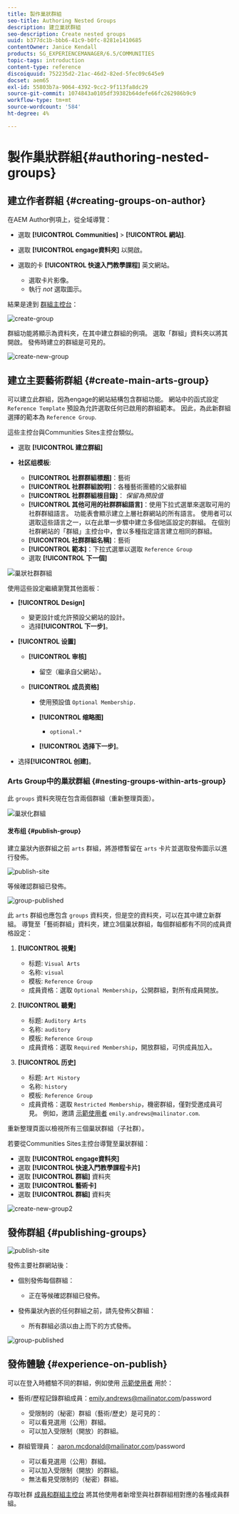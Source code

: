 ```yaml
---
title: 製作巢狀群組
seo-title: Authoring Nested Groups
description: 建立巢狀群組
seo-description: Create nested groups
uuid: b377dc1b-bbb6-41c9-b0fc-8281e1410685
contentOwner: Janice Kendall
products: SG_EXPERIENCEMANAGER/6.5/COMMUNITIES
topic-tags: introduction
content-type: reference
discoiquuid: 752235d2-21ac-46d2-82ed-5fec09c645e9
docset: aem65
exl-id: 55803b7a-9064-4392-9cc2-9f113fa8dc29
source-git-commit: 1074843a0105df39382b64defe66fc262986b9c9
workflow-type: tm+mt
source-wordcount: '584'
ht-degree: 4%

---
```


# 製作巢狀群組{#authoring-nested-groups}

## 建立作者群組 {#creating-groups-on-author}

在AEM Author例項上，從全域導覽：

* 選取 **[!UICONTROL Communities]** > **[!UICONTROL 網站]**.
* 選取 **[!UICONTROL engage資料夾]** 以開啟。
* 選取的卡 **[!UICONTROL 快速入門教學課程]** 英文網站。

   * 選取卡片影像。
   * 執行 *not* 選取圖示。

結果是達到 [群組主控台](/help/communities/groups.md)：

![create-group](assets/create-group.png)

群組功能將顯示為資料夾，在其中建立群組的例項。 選取「群組」資料夾以將其開啟。 發佈時建立的群組是可見的。

![create-new-group](assets/create-new-group.png)

## 建立主要藝術群組 {#create-main-arts-group}

可以建立此群組，因為engage的網站結構包含群組功能。 網站中的函式設定 `Reference Template` 預設為允許選取任何已啟用的群組範本。 因此，為此新群組選擇的範本為 `Reference Group`.

這些主控台與Communities Sites主控台類似。

* 選取 **[!UICONTROL 建立群組]**

* **社区组模板**:

   * **[!UICONTROL 社群群組標題]**：藝術
   * **[!UICONTROL 社群群組說明]**：各種藝術團體的父級群組
   * **[!UICONTROL 社群群組根目錄]**： *保留為預設值*
   * **[!UICONTROL 其他可用的社群群組語言]**：使用下拉式選單來選取可用的社群群組語言。 功能表會顯示建立上層社群網站的所有語言。 使用者可以選取這些語言之一，以在此單一步驟中建立多個地區設定的群組。 在個別社群網站的「群組」主控台中，會以多種指定語言建立相同的群組。
   * **[!UICONTROL 社群群組名稱]**：藝術
   * **[!UICONTROL 範本]**：下拉式選單以選取 `Reference Group`
   * 選取 **[!UICONTROL 下一個]**

![巢狀社群群組](assets/parent-to-nestedgroup.png)

使用這些設定繼續瀏覽其他面板：

* **[!UICONTROL Design]**

   * 變更設計或允許預設父網站的設計。
   * 选择&#x200B;**[!UICONTROL 下一步]**。

* **[!UICONTROL 设置]**

   * **[!UICONTROL 审核]**

      * 留空（繼承自父網站）。
   * **[!UICONTROL 成员资格]**

      * 使用預設值 `Optional Membership.`

      * **[!UICONTROL 缩略图]**
         * `optional.*`
      * **[!UICONTROL 选择下一步]**。



* 选择&#x200B;**[!UICONTROL 创建]**。

### Arts Group中的巢狀群組 {#nesting-groups-within-arts-group}

此 `groups` 資料夾現在包含兩個群組（重新整理頁面）。

![巢狀化群組](assets/create-community-group.png)

#### 发布组 {#publish-group}

建立巢狀內嵌群組之前 `arts` 群組，將游標暫留在 `arts` 卡片並選取發佈圖示以進行發佈。

![publish-site](assets/publish-site.png)

等候確認群組已發佈。

![group-published](assets/group-published.png)

此 `arts` 群組也應包含 `groups` 資料夾，但是空的資料夾，可以在其中建立新群組。 導覽至「藝術群組」資料夾，建立3個巢狀群組，每個群組都有不同的成員資格設定：

1. **[!UICONTROL 視覺]**

   * 标题: `Visual Arts`
   * 名称: `visual`
   * 模板: `Reference Group`
   * 成員資格：選取 `Optional Membership`，公開群組，對所有成員開放。

1. **[!UICONTROL 聽覺]**

   * 标题: `Auditory Arts`
   * 名称: `auditory`
   * 模板: `Reference Group`
   * 成員資格：選取 `Required Membership`，開放群組，可供成員加入。

1. **[!UICONTROL 历史]**

   * 标题: `Art History`
   * 名称: `history`
   * 模板: `Reference Group`
   * 成員資格：選取 `Restricted Membership`，機密群組，僅對受邀成員可見。 例如，邀請 [示範使用者](/help/communities/tutorials.md#demo-users) `emily.andrews@mailinator.com`.

重新整理頁面以檢視所有三個巢狀群組（子社群）。

若要從Communities Sites主控台導覽至巢狀群組：

* 選取 **[!UICONTROL engage資料夾]**
* 選取 **[!UICONTROL 快速入門教學課程卡片]**
* 選取 **[!UICONTROL 群組]** 資料夾
* 選取 **[!UICONTROL 藝術卡]**
* 選取 **[!UICONTROL 群組]** 資料夾

![create-new-group2](assets/create-new-group2.png)

## 發佈群組 {#publishing-groups}

![publish-site](assets/publish-site.png)

發佈主要社群網站後：

* 個別發佈每個群組：

   * 正在等候確認群組已發佈。

* 發佈巢狀內嵌的任何群組之前，請先發佈父群組：

   * 所有群組必須以由上而下的方式發佈。

![group-published](assets/group-published.png)

## 發佈體驗 {#experience-on-publish}

可以在登入時體驗不同的群組，例如使用 [示範使用者](/help/communities/tutorials.md#demo-users) 用於：

* 藝術/歷程記錄群組成員：emily.andrews@mailinator.com/password
   * 受限制的（秘密）群組（藝術/歷史）是可見的：
   * 可以看見選用（公用）群組。
   * 可以加入受限制（開放）的群組。

* 群組管理員： aaron.mcdonald@mailinator.com/password

   * 可以看見選用（公用）群組。
   * 可以加入受限制（開放）的群組。
   * 無法看見受限制的（秘密）群組。

存取社群 [成員和群組主控台](/help/communities/members.md) 將其他使用者新增至與社群群組相對應的各種成員群組。

